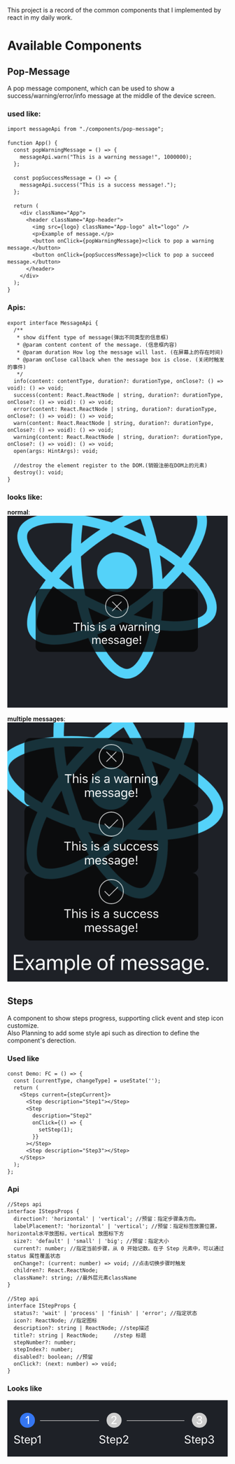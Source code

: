 This project is a record of the common components that I implemented by react in my daily work.

# Available Components

## Pop-Message

A pop message component, which can be used to show a success/warning/error/info message at the middle of the device screen.

### used like:

```
import messageApi from "./components/pop-message";

function App() {
  const popWarningMessage = () => {
    messageApi.warn("This is a warning message!", 1000000);
  };

  const popSuccessMessage = () => {
    messageApi.success("This is a success message!.");
  };

  return (
    <div className="App">
      <header className="App-header">
        <img src={logo} className="App-logo" alt="logo" />
        <p>Example of message.</p>
        <button onClick={popWarningMessage}>click to pop a warning message.</button>
        <button onClick={popSuccessMessage}>click to pop a succeed message.</button>
      </header>
    </div>
  );
}
```

### Apis:

```
export interface MessageApi {
  /**
   * show diffent type of message(弹出不同类型的信息框)
   * @param content content of the message. (信息框内容)
   * @param duration How log the message will last. (在屏幕上的存在时间)
   * @param onClose callback when the message box is close. (关闭时触发的事件)
   */
  info(content: contentType, duration?: durationType, onClose?: () => void): () => void;
  success(content: React.ReactNode | string, duration?: durationType, onClose?: () => void): () => void;
  error(content: React.ReactNode | string, duration?: durationType, onClose?: () => void): () => void;
  warn(content: React.ReactNode | string, duration?: durationType, onClose?: () => void): () => void;
  warning(content: React.ReactNode | string, duration?: durationType, onClose?: () => void): () => void;
  open(args: HintArgs): void;

  //destroy the element register to the DOM.(销毁注册在DOM上的元素)
  destroy(): void;
}
```

### looks like:

**normal**:  
![image](./public/readme/warning.png)

**multiple messages**:  
![image](./public/readme/mutiple_messages.png)

## Steps

A component to show steps progress, supporting click event and step icon customize.  
Also Planning to add some style api such as direction to define the component's derection.

### Used like

```
const Demo: FC = () => {
  const [currentType, changeType] = useState('');
  return (
    <Steps current={stepCurrent}>
      <Step description="Step1"></Step>
      <Step
        description="Step2"
        onClick={() => {
          setStep(1);
        }}
      ></Step>
      <Step description="Step3"></Step>
    </Steps>
  );
};
```

### Api

```
//Steps api
interface IStepsProps {
  direction?: 'horizontal' | 'vertical'; //预留：指定步骤条方向。
  labelPlacement?: 'horizontal' | 'vertical'; //预留：指定标签放置位置，horizontal水平放图标，vertical 放图标下方
  size?: 'default' | 'small' | 'big'; //预留：指定大小
  current?: number; //指定当前步骤，从 0 开始记数。在子 Step 元素中，可以通过 status 属性覆盖状态
  onChange?: (current: number) => void; //点击切换步骤时触发
  children?: React.ReactNode;
  className?: string; //最外层元素className
}

//Step api
interface IStepProps {
  status?: 'wait' | 'process' | 'finish' | 'error'; //指定状态
  icon?: ReactNode; //指定图标
  description?: string | ReactNode; //step描述
  title?: string | ReactNode;     //step 标题
  stepNumber?: number;
  stepIndex?: number;
  disabled?: boolean; //预留
  onClick?: (next: number) => void;
}
```

### Looks like

![image](./public/readme/steps.png)
